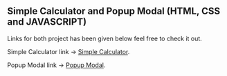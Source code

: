 ## Simple Calculator and Popup Modal (HTML, CSS and JAVASCRIPT)
  Links for both project has been given below feel free to check it out.
  

Simple Calculator link -> [Simple Calculator](https://simple-calculator-theophil.netlify.app/).

Popup Modal link -> [Popup Modal](https://popup-modal-theophil.netlify.app/).
